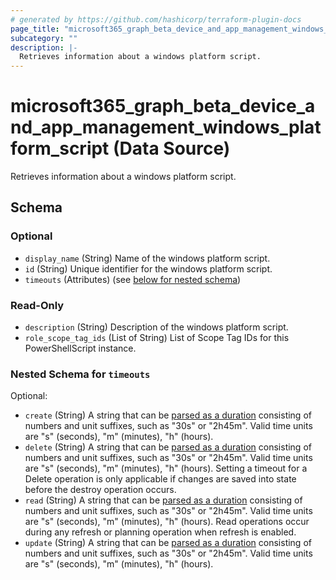 ```yaml
---
# generated by https://github.com/hashicorp/terraform-plugin-docs
page_title: "microsoft365_graph_beta_device_and_app_management_windows_platform_script Data Source - microsoft365"
subcategory: ""
description: |-
  Retrieves information about a windows platform script.
---
```


# microsoft365_graph_beta_device_and_app_management_windows_platform_script (Data Source)

Retrieves information about a windows platform script.



<!-- schema generated by tfplugindocs -->
## Schema

### Optional

- `display_name` (String) Name of the windows platform script.
- `id` (String) Unique identifier for the windows platform script.
- `timeouts` (Attributes) (see [below for nested schema](#nestedatt--timeouts))

### Read-Only

- `description` (String) Description of the windows platform script.
- `role_scope_tag_ids` (List of String) List of Scope Tag IDs for this PowerShellScript instance.

<a id="nestedatt--timeouts"></a>
### Nested Schema for `timeouts`

Optional:

- `create` (String) A string that can be [parsed as a duration](https://pkg.go.dev/time#ParseDuration) consisting of numbers and unit suffixes, such as "30s" or "2h45m". Valid time units are "s" (seconds), "m" (minutes), "h" (hours).
- `delete` (String) A string that can be [parsed as a duration](https://pkg.go.dev/time#ParseDuration) consisting of numbers and unit suffixes, such as "30s" or "2h45m". Valid time units are "s" (seconds), "m" (minutes), "h" (hours). Setting a timeout for a Delete operation is only applicable if changes are saved into state before the destroy operation occurs.
- `read` (String) A string that can be [parsed as a duration](https://pkg.go.dev/time#ParseDuration) consisting of numbers and unit suffixes, such as "30s" or "2h45m". Valid time units are "s" (seconds), "m" (minutes), "h" (hours). Read operations occur during any refresh or planning operation when refresh is enabled.
- `update` (String) A string that can be [parsed as a duration](https://pkg.go.dev/time#ParseDuration) consisting of numbers and unit suffixes, such as "30s" or "2h45m". Valid time units are "s" (seconds), "m" (minutes), "h" (hours).
